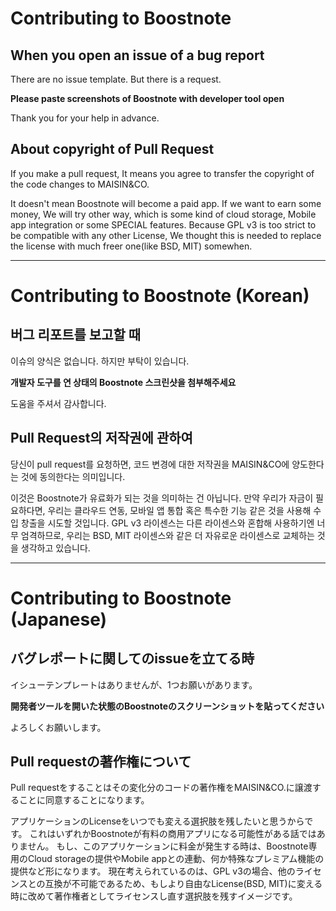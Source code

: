 # Contributing to Boostnote

## When you open an issue of a bug report
There are no issue template. But there is a request.

**Please paste screenshots of Boostnote with developer tool open**

Thank you for your help in advance.

## About copyright of Pull Request

If you make a pull request, It means you agree to transfer the copyright of the code changes to MAISIN&CO.

It doesn't mean Boostnote will become a paid app. If we want to earn some money, We will try other way, which is some kind of cloud storage, Mobile app integration or some SPECIAL features.
Because GPL v3 is too strict to be compatible with any other License, We thought this is needed to replace the license with much freer one(like BSD, MIT) somewhen.

---

# Contributing to Boostnote (Korean)

## 버그 리포트를 보고할 때
이슈의 양식은 없습니다. 하지만 부탁이 있습니다.

**개발자 도구를 연 상태의 Boostnote 스크린샷을 첨부해주세요**

도움을 주셔서 감사합니다.

## Pull Request의 저작권에 관하여

당신이 pull request를 요청하면, 코드 변경에 대한 저작권을 MAISIN&CO에 양도한다는 것에 동의한다는 의미입니다.

이것은 Boostnote가 유료화가 되는 것을 의미하는 건 아닙니다. 만약 우리가 자금이 필요하다면, 우리는 클라우드 연동, 모바일 앱 통합 혹은 특수한 기능 같은 것을 사용해 수입 창출을 시도할 것입니다.
GPL v3 라이센스는 다른 라이센스와 혼합해 사용하기엔 너무 엄격하므로, 우리는 BSD, MIT 라이센스와 같은 더 자유로운 라이센스로 교체하는 것을 생각하고 있습니다.

---

# Contributing to Boostnote (Japanese)

## バグレポートに関してのissueを立てる時
イシューテンプレートはありませんが、1つお願いがあります。

**開発者ツールを開いた状態のBoostnoteのスクリーンショットを貼ってください**

よろしくお願いします。

## Pull requestの著作権について

Pull requestをすることはその変化分のコードの著作権をMAISIN&CO.に譲渡することに同意することになります。

アプリケーションのLicenseをいつでも変える選択肢を残したいと思うからです。
これはいずれかBoostnoteが有料の商用アプリになる可能性がある話ではありません。
もし、このアプリケーションに料金が発生する時は、Boostnote専用のCloud storageの提供やMobile appとの連動、何か特殊なプレミアム機能の提供など形になります。
現在考えられているのは、GPL v3の場合、他のライセンスとの互換が不可能であるため、もしより自由なLicense(BSD, MIT)に変える時に改めて著作権者としてライセンスし直す選択肢を残すイメージです。
